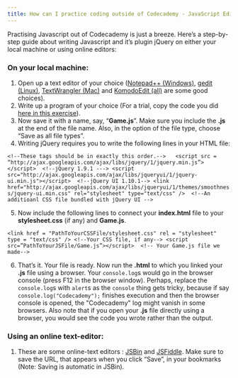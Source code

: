 ```yaml
---
title: How can I practice coding outside of Codecademy - JavaScript Edition
---
```


Practising Javascript out of Codecademy is just a breeze. Here’s a step-by-step guide about writing Javascript and it’s plugin jQuery on either your local machine or using online editors:

### On your local machine:

1. Open up a text editor of your choice ([Notepad++ (Windows)](http://notepad-plus-plus.org/), [gedit (Linux)](https://wiki.gnome.org/Apps/Gedit), [TextWrangler (Mac)](http://www.barebones.com/products/textwrangler/) and [KomodoEdit (all)](http://www.activestate.com/komodo-ide) are some good choices).
2. Write up a program of your choice (For a trial, copy the code you did [here in this exercise](http://www.codecademy.com/courses/javascript-beginner-en-x9DnD/0/7?curriculum_id=506324b3a7dffd00020bf661)).
3. Now save it with a name, say, “**Game.js**”. Make sure you include the **.js** at the end of the file name. Also, in the option of the file type, choose “Save as all file types”. 
4. Writing jQuery requires you to write the following lines in your HTML file:

`
    <!--These tags should be in exactly this order.-->  
    <script src = “http://ajax.googleapis.com/ajax/libs/jquery/1/jquery.min.js”></script>  <!--jQuery 1.9.1 --->
    <script src="http://ajax.googleapis.com/ajax/libs/jqueryui/1/jquery-ui.min.js"></script>  <!--jQuery UI 1.10.1-->
    <link href="http://ajax.googleapis.com/ajax/libs/jqueryui/1/themes/smoothness/jquery-ui.min.css" rel="stylesheet" type="text/css" />  <!--An additioanl CSS file bundled with jQuery UI -->
`

5. Now include the following lines to connect your **index.html** file to your **stylesheet.css** (if any) and **Game.js**.

`
    <link href = "PathToYourCSSFile/stylesheet.css" rel = "stylesheet" type = "text/css" /> <!--Your CSS file, if any-->
    <script src=”PathToYourJSFile/Game.js”></script>  <!-- Your Game.js file we made--> 
`

6. That’s it. Your file is ready. Now run the **.html** to which you linked your **.js** file using a browser. Your `console.log`s would go in the browser console (press F12 in the browser window). Perhaps, replace the `console.log`s with `alert`s as the `console` thing gets tricky, because if say `console.log("Codecademy");` finishes execution and then the browser console is opened, the "Codecademy" log might vanish in some browsers. Also note that if you open your **.js** file directly using a browser, you would see the code you wrote rather than the output.

### Using an online text-editor:

1. These are some online-text editors : [JSBin](http://www.jsbin.com) and  [JSFiddle](http://www.jsfiddle.net). Make sure to save the URL, that appears when you click “Save”, in your bookmarks (Note: Saving is automatic in JSBin).
